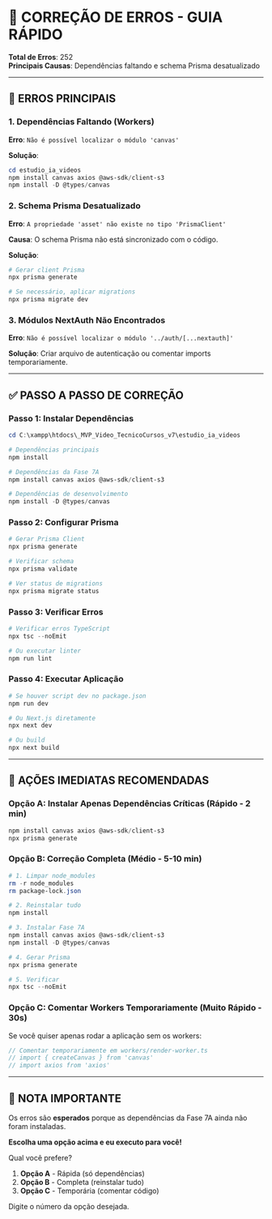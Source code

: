# 🔧 CORREÇÃO DE ERROS - GUIA RÁPIDO

**Total de Erros**: 252  
**Principais Causas**: Dependências faltando e schema Prisma desatualizado

---

## 🚨 ERROS PRINCIPAIS

### 1. Dependências Faltando (Workers)

**Erro**: `Não é possível localizar o módulo 'canvas'`

**Solução**:
```powershell
cd estudio_ia_videos
npm install canvas axios @aws-sdk/client-s3
npm install -D @types/canvas
```

### 2. Schema Prisma Desatualizado

**Erro**: `A propriedade 'asset' não existe no tipo 'PrismaClient'`

**Causa**: O schema Prisma não está sincronizado com o código.

**Solução**:
```powershell
# Gerar client Prisma
npx prisma generate

# Se necessário, aplicar migrations
npx prisma migrate dev
```

### 3. Módulos NextAuth Não Encontrados

**Erro**: `Não é possível localizar o módulo '../auth/[...nextauth]'`

**Solução**: Criar arquivo de autenticação ou comentar imports temporariamente.

---

## ✅ PASSO A PASSO DE CORREÇÃO

### Passo 1: Instalar Dependências

```powershell
cd C:\xampp\htdocs\_MVP_Video_TecnicoCursos_v7\estudio_ia_videos

# Dependências principais
npm install

# Dependências da Fase 7A
npm install canvas axios @aws-sdk/client-s3

# Dependências de desenvolvimento
npm install -D @types/canvas
```

### Passo 2: Configurar Prisma

```powershell
# Gerar Prisma Client
npx prisma generate

# Verificar schema
npx prisma validate

# Ver status de migrations
npx prisma migrate status
```

### Passo 3: Verificar Erros

```powershell
# Verificar erros TypeScript
npx tsc --noEmit

# Ou executar linter
npm run lint
```

### Passo 4: Executar Aplicação

```powershell
# Se houver script dev no package.json
npm run dev

# Ou Next.js diretamente
npx next dev

# Ou build
npx next build
```

---

## 🎯 AÇÕES IMEDIATAS RECOMENDADAS

### Opção A: Instalar Apenas Dependências Críticas (Rápido - 2 min)

```powershell
npm install canvas axios @aws-sdk/client-s3
npx prisma generate
```

### Opção B: Correção Completa (Médio - 5-10 min)

```powershell
# 1. Limpar node_modules
rm -r node_modules
rm package-lock.json

# 2. Reinstalar tudo
npm install

# 3. Instalar Fase 7A
npm install canvas axios @aws-sdk/client-s3
npm install -D @types/canvas

# 4. Gerar Prisma
npx prisma generate

# 5. Verificar
npx tsc --noEmit
```

### Opção C: Comentar Workers Temporariamente (Muito Rápido - 30s)

Se você quiser apenas rodar a aplicação sem os workers:

```typescript
// Comentar temporariamente em workers/render-worker.ts
// import { createCanvas } from 'canvas'
// import axios from 'axios'
```

---

## 📝 NOTA IMPORTANTE

Os erros são **esperados** porque as dependências da Fase 7A ainda não foram instaladas.

**Escolha uma opção acima e eu executo para você!**

Qual você prefere?
1. **Opção A** - Rápida (só dependências)
2. **Opção B** - Completa (reinstalar tudo)
3. **Opção C** - Temporária (comentar código)

Digite o número da opção desejada.
